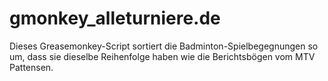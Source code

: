 gmonkey_alleturniere.de
=======================

Dieses Greasemonkey-Script sortiert die Badminton-Spielbegegnungen so um, dass sie dieselbe Reihenfolge haben wie die Berichtsbögen vom MTV Pattensen.